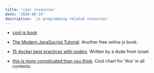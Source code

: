 ```yaml
---
title: 'cool resources'
date: '2020-08-24'
description: 'js programming related resources'
---
```


- [cool js book](https://exploringjs.com/deep-js/toc.html)

- [The Modern JavaSscript Tutorial](https://javascript.info/). Another free online js book.

- [15 docker best practices with nodejs](https://dev.to/nodepractices/docker-best-practices-with-node-js-4ln4).
  Written by a dude from Israel.

- [this is more complicated than you think](https://ibb.co/gPyCmQw). Cool chart for 'this' in all contexts.
